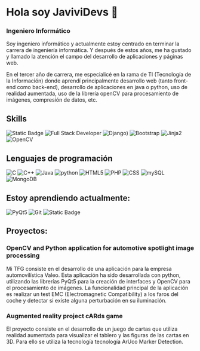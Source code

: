 # Hola soy JaviviDevs 👋
### Ingeniero Informático

Soy ingeniero informático y actualmente estoy centrado en terminar la carrera de ingeniería informática.
Y después de estos años, me ha gustado y llamado la atención el campo del desarrollo de aplicaciones y páginas web.

En el tercer año de carrera, me especialicé en la rama de TI (Tecnología de la Información) donde aprendí principalmente desarrollo web (tanto front-end como back-end), desarrollo de aplicaciones en java o python, uso de realidad aumentada, uso de la librería openCV para procesamiento de imágenes, compresión de datos, etc.

## Skills
![Static Badge](https://img.shields.io/badge/POO-blue)
![Full Stack Developer](https://img.shields.io/badge/Full%20Stack%20Developer-red)
![Django](https://img.shields.io/badge/%20%20Django-green?logo=Django&logoColor=green&labelColor=white))
![Bootstrap](https://img.shields.io/badge/%20%20Bootstrap-8967BB?logo=bootstrap&labelColor=white)
![Jinja2](https://img.shields.io/badge/Jinja2-red?logo=Jinja&logoColor=red&labelColor=white&color=red)
![OpenCV](https://img.shields.io/badge/OpenCV-green?logo=openCV&logoColor=green&labelColor=white&color=green)

## Lenguajes de programación
![C](https://img.shields.io/badge/C%23-lightblue?logo=C&logoColor=lightblue&labelColor=white&color=lightblue)
![C++](https://img.shields.io/badge/C%2B%2B-blue?logo=C%2B%2B&logoColor=blue&labelColor=white&color=blue)
![Java](https://img.shields.io/badge/Java-orange)
![python](https://img.shields.io/badge/python-yellow?logo=python&logoColor=yellow&labelColor=white&color=yellow)
![HTML5](https://img.shields.io/badge/HTML5-red?logo=HTML5&logoColor=red&labelColor=white&color=red)
![PHP](https://img.shields.io/badge/PHP-blue?logo=PHP&logoColor=blue&labelColor=white&color=blue)
![CSS](https://img.shields.io/badge/CSS3-blue?logo=CSS3&logoColor=blue&labelColor=white&color=blue)
![mySQL](https://img.shields.io/badge/mySQL-orange?logo=mySQL&logoColor=orange&labelColor=white&color=orange)
![MongoDB](https://img.shields.io/badge/mySQL-geen?logo=mongoDB&logoColor=green&labelColor=white&color=green)

## Estoy aprendiendo actualmente:
![PyQt5](https://img.shields.io/badge/PyQt5-geen?logo=Qt&logoColor=green&labelColor=white&color=green)
![Git](https://img.shields.io/badge/Git-red?logo=git&logoColor=red&labelColor=white&color=red)
![Static Badge](https://img.shields.io/badge/GitHub-white?logo=github&logoColor=black&labelColor=white&color=black)

## Proyectos:
### OpenCV and Python application for automotive spotlight image processing

Mi TFG consiste en el desarrollo de una aplicación para la empresa automovilística Valeo. Esta aplicación ha sido desarrollada
con python, utilizando las librerías PyQt5 para la creación de interfaces y OpenCV para el procesamiento de imágenes. La funcionalidad principal de la aplicación es realizar un test EMC (Electromagnetic Compatibility) a los faros del coche
y detectar si existe alguna perturbación en su iluminación.

### Augmented reality project cARds game

El proyecto consiste en el desarrollo de un juego de cartas que utiliza
realidad aumentada para visualizar el tablero y las figuras de las cartas en 3D. Para ello se utiliza la tecnología
tecnología ArUco Marker Detection.
